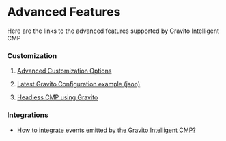 Advanced Features
=================

Here are the links to the advanced features supported by Gravito Intelligent CMP

### Customization

1.  [Advanced Customization Options](https://www.gravito.net/uncategorized/config-options-light-cmp/)
    
2.  [Latest Gravito Configuration example (json)](https://www.gravito.net/uncategorized/light-cmp-version-4/)
    
3.  [Headless CMP using Gravito](https://www.gravito.net/docs/headless-cmp/)
    

### Integrations

*   [How to integrate events emitted by the Gravito Intelligent CMP?](https://www.gravito.net/uncategorized/integration/)